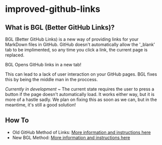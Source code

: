 # improved-github-links
## What is BGL (Better GitHub Links)?
BGL (Better GitHub Links) is a new way of providing links for your MarkDown files in GitHub. GitHub doesn't automatically allow the '\_blank' tab to be implimented, so any time you click a link, the current page is replaced. 

BGL Opens GitHub links in a new tab!

This can lead to a lack of user interaction on your GitHub pages. BGL fixes this by being the middle man in the proccess.

_Currently in development_ ~ The current state requires the user to press a button if the page doesn't automatically load. It works either way, but it is more of a hastle sadly. We plan on fixing this as soon as we can, but in the meantime, it's still a good solution!
## How To
- Old GitHub Method of Links: [More information and instructions here](https://better-github-links.vercel.app)
- New BGL Method: [More information and instructions here](https://nolant.org/linkify?link=https://better-github-links.vercel.app)
